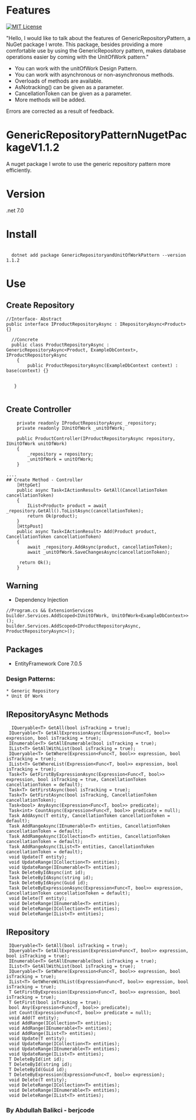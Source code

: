 # Features

[![MIT License][license-shield]][license-url]

"Hello, I would like to talk about the features of GenericRepositoryPattern, a NuGet package I wrote. This package, besides providing a more comfortable use by using the GenericRepository pattern, makes database operations easier by coming with the UnitOfWork pattern."
* You can work with the unitOfWork Design Pattern.
* You can work with asynchronous or non-asynchronous methods.
* Overloads of methods are available.
* AsNotracking() can be given as a parameter.
* CancellationToken can be given as a parameter.
* More methods will be added.


Errors are corrected as a result of feedback.

# GenericRepositoryPatternNugetPackageV1.1.2
 A nuget package I wrote to use the generic repository pattern more efficiently.
# Version
.net 7.0
# Install
```

  dotnet add package GenericRepositoryandUnitOfWorkPattern --version 1.1.2
```
# Use 
## Create Repository
```
//Interface- Abstract 
public interface IProductRepositoryAsync : IRepositoryAsync<Product> {} 

  //Concrete  
  public class ProductRepositoryAsync : GenericRepositoryAsync<Product, ExampleDbContext>, IProductRepositoryAsync
    {
        public ProductRepositoryAsync(ExampleDbContext context) : base(context) {}
            
        
   }


```
## Create Controller 
```
    private readonly IProductRepositoryAsync _repository;
    private readonly IUnitOfWork _unitOfWork;

    public ProductController(IProductRepositoryAsync repository, IUnitOfWork unitOfWork)
    {
        _repository = repository;
        _unitOfWork = unitOfWork;
    }

....
## Create Method - Controller
    [HttpGet]
    public async Task<IActionResult> GetAll(CancellationToken cancellationToken)
    {
        IList<Product> product = await _repository.GetAll().ToListAsync(cancellationToken);
        return Ok(product);
    }
    [HttpPost]
    public async Task<IActionResult> Add(Product product, CancellationToken cancellationToken)
    {
        await _repository.AddAsync(product, cancellationToken);
        await _unitOfWork.SaveChangesAsync(cancellationToken);

     return Ok();
    }
```

## Warning
   * Dependency Injection
   ```
   //Program.cs && ExtensionServices
  builder.Services.AddScoped<IUnitOfWork, UnitOfWork<ExampleDbContext>>();
  builder.Services.AddScoped<IProductRepositoryAsync, ProductRepositoryAsync>();
   ```
## Packages

* EntityFramework Core 7.0.5

 ### Design Patterns:
    * Generic Repository   
    * Unit Of Work    
      
       
  ## IRepositoryAsync Methods

   ```
     IQueryable<T> GetAll(bool isTracking = true);
    IQueryable<T> GetAllExpressionAsync(Expression<Func<T, bool>> expression, bool isTracking = true);
    IEnumerable<T> GetAllEnumerable(bool isTracking = true);
    IList<T> GetAllWithList(bool isTracking = true);
    IQueryable<T> GetWhere(Expression<Func<T, bool>> expression, bool isTracking = true);
    IList<T> GetWhereList(Expression<Func<T, bool>> expression, bool isTracking = true);
    Task<T> GetFirstByExpressionAsync(Expression<Func<T, bool>> expression, bool isTracking = true, CancellationToken cancellationToken = default);
    Task<T> GetFirstAsync(bool isTracking = true);
    Task<T> GetFirstAsync(bool isTracking, CancellationToken cancellationToken);
    Task<bool> AnyAsync(Expression<Func<T, bool>> predicate);
    Task<int> CountAsync(Expression<Func<T, bool>> predicate = null);
    Task AddAsync(T entity, CancellationToken cancellationToken = default);
    Task AddRangeAsync(IEnumerable<T> entities, CancellationToken cancellationToken = default);
    Task AddRamgeAsync(ICollection<T> entities, CancellationToken cancellationToken = default);
    Task AddRangeAsync(IList<T> entities, CancellationToken cancellationToken = default);
    void Update(T entity);
    void UpdateRange(ICollection<T> entities);
    void UpdateRange(IEnumerable<T> entities);
    Task DeleteByIdAsync(int id);
    Task DeleteByIdAsync(string id);
    Task DeleteByIdAsync(Guid id);
    Task DeleteByExpressionAsync(Expression<Func<T, bool>> expression, CancellationToken cancellationToken = default);
    void Delete(T entity);
    void DeleteRange(IEnumerable<T> entities);
    void DeleteRange(ICollection<T> entities);
    void DeleteRange(IList<T> entities);

   ```

  ## IRepository

   ```
    IQueryable<T> GetAll(bool isTracking = true);
    IQueryable<T> GetAllExpression(Expression<Func<T, bool>> expression, bool isTracking = true);
    IEnumerable<T> GetAllEnumerable(bool isTracking = true);
    IList<T> GetAllWithList(bool isTracking = true);
    IQueryable<T> GetWhere(Expression<Func<T, bool>> expression, bool isTracking = true);
    IList<T> GetWhereWithList(Expression<Func<T, bool>> expression, bool isTracking = true);
    T GetFirstByExpression(Expression<Func<T, bool>> expression, bool isTracking = true);
    T GetFirst(bool isTracking = true);
    bool Any(Expression<Func<T, bool>> predicate);
    int Count(Expression<Func<T, bool>> predicate = null);
    void Add(T entity);
    void AddRange(ICollection<T> entities);
    void AddRange(IEnumerable<T> entities);
    void AddRange(IList<T> entities);
    void Update(T entity);
    void UpdateRange(ICollection<T> entities);
    void UpdateRange(IEnumerable<T> entities);
    void UpdateRange(IList<T> entities);
    T DeleteById(int id);
    T DeleteById(string id);
    T DeleteById(Guid id);
    T DeleteByExpression(Expression<Func<T, bool>> expression);
    void Delete(T entity);
    void DeleteRange(ICollection<T> entities);
    void DeleteRange(IEnumerable<T> entities);
    void DeleteRange(IList<T> entities);
   ```

[license-shield]: https://img.shields.io/github/license/othneildrew/Best-README-Template.svg?style=for-the-badge
[license-url]: https://github.com/berjcode/GenericRepositoryPatternNugetPackageV1.0.1/blob/main/LICENSE
                                                                                                                      
   ###    By Abdullah Balikci - berjcode

